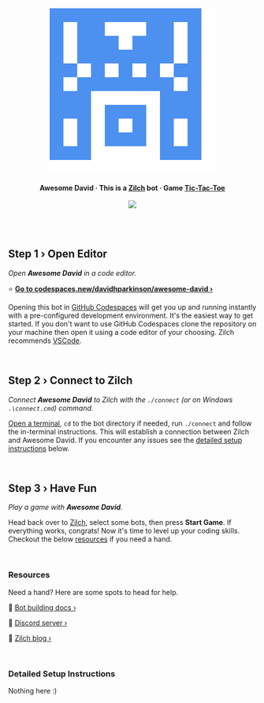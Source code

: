 
<br/>
<br/>
<br/>
<br/>
<p align="center">
    <img src="./avatar.svg"/>
    <br/>
    <br/>
    <b>Awesome David · This is a <a href="https://www.zilch.dev">Zilch</a> bot · Game <a href="https://www.zilch.dev/tic-tac-toe">Tic-Tac-Toe</a></b>
    <br/>
    <br/>
    <a href="https://codespaces.new/davidhparkinson/awesome-david?quickstart=1"><img src="https://github.com/codespaces/badge.svg"/></a>
</p>
<br/>
<br/>

## Step 1 › Open Editor

_Open **Awesome David** in a code editor._

⭐ **[Go to codespaces.new/davidhparkinson/awesome-david ›](https://codespaces.new/davidhparkinson/awesome-david?quickstart=1)**

Opening this bot in [GitHub Codespaces](https://docs.github.com/en/codespaces) will get you up and running instantly with a pre-configured development environment. It's the easiest way to get started. If you don't want to use GitHub Codespaces clone the repository on your machine then open it using a code editor of your choosing. Zilch recommends [VSCode](https://code.visualstudio.com/).

<br/>

## Step 2 › Connect to Zilch

_Connect **Awesome David** to Zilch with the `./connect` (or on Windows `.\connect.cmd`) command._

[Open a terminal](https://code.visualstudio.com/docs/terminal/basics), `cd` to the bot directory if needed, run `./connect` and follow the in-terminal instructions. This will establish a connection between Zilch and Awesome David. If you encounter any issues see the [detailed setup instructions](#detailed-setup-instructions) below.

<br/>

## Step 3 › Have Fun

_Play a game with **Awesome David**._

Head back over to [Zilch](https://www.zilch.dev/tic-tac-toe), select some bots, then press **Start Game**. If everything works, congrats! Now it's time to level up your coding skills. Checkout the below [resources](#resources) if you need a hand.

<br/>

### Resources

Need a hand? Here are some spots to head for help.

🤖 [Bot building docs ›](https://www.zilch.dev/docs/building-bots)

💬 [Discord server ›](https://discord.gg/eFNVTn5tY8)

📖 [Zilch blog ›](https://www.zilch.dev/blog)

<br/>

### Detailed Setup Instructions

Nothing here :)
